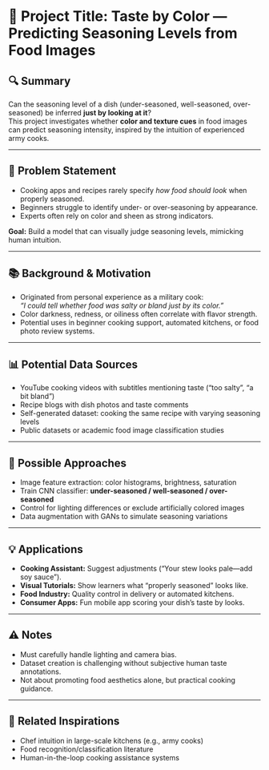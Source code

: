 # 🧠 Project Title: Taste by Color — Predicting Seasoning Levels from Food Images

## 🔍 Summary
Can the seasoning level of a dish (under-seasoned, well-seasoned, over-seasoned) be inferred **just by looking at it**?  
This project investigates whether **color and texture cues** in food images can predict seasoning intensity, inspired by the intuition of experienced army cooks.

---

## 🎯 Problem Statement
- Cooking apps and recipes rarely specify *how food should look* when properly seasoned.  
- Beginners struggle to identify under- or over-seasoning by appearance.  
- Experts often rely on color and sheen as strong indicators.  

**Goal:** Build a model that can visually judge seasoning levels, mimicking human intuition.

---

## 📚 Background & Motivation
- Originated from personal experience as a military cook:  
  *“I could tell whether food was salty or bland just by its color.”*  
- Color darkness, redness, or oiliness often correlate with flavor strength.  
- Potential uses in beginner cooking support, automated kitchens, or food photo review systems.

---

## 📊 Potential Data Sources
- YouTube cooking videos with subtitles mentioning taste (“too salty”, “a bit bland”)  
- Recipe blogs with dish photos and taste comments  
- Self-generated dataset: cooking the same recipe with varying seasoning levels  
- Public datasets or academic food image classification studies

---

## 🧪 Possible Approaches
- Image feature extraction: color histograms, brightness, saturation  
- Train CNN classifier: **under-seasoned / well-seasoned / over-seasoned**  
- Control for lighting differences or exclude artificially colored images  
- Data augmentation with GANs to simulate seasoning variations

---

## 💡 Applications
- **Cooking Assistant:** Suggest adjustments (“Your stew looks pale—add soy sauce”).  
- **Visual Tutorials:** Show learners what “properly seasoned” looks like.  
- **Food Industry:** Quality control in delivery or automated kitchens.  
- **Consumer Apps:** Fun mobile app scoring your dish’s taste by looks.

---

## ⚠️ Notes
- Must carefully handle lighting and camera bias.  
- Dataset creation is challenging without subjective human taste annotations.  
- Not about promoting food aesthetics alone, but practical cooking guidance.

---

## 🔗 Related Inspirations
- Chef intuition in large-scale kitchens (e.g., army cooks)  
- Food recognition/classification literature  
- Human-in-the-loop cooking assistance systems
